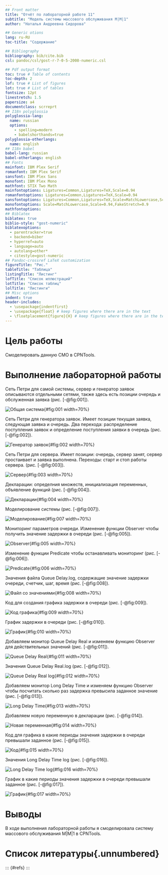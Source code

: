 ```yaml
---
## Front matter
title: "Отчёт по лабораторной работе 11"
subtitle: "Модель системы массового обслуживания M|M|1"
author: "Наталья Андреевна Сидорова"

## Generic otions
lang: ru-RU
toc-title: "Содержание"

## Bibliography
bibliography: bib/cite.bib
csl: pandoc/csl/gost-r-7-0-5-2008-numeric.csl

## Pdf output format
toc: true # Table of contents
toc-depth: 2
lof: true # List of figures
lot: true # List of tables
fontsize: 12pt
linestretch: 1.5
papersize: a4
documentclass: scrreprt
## I18n polyglossia
polyglossia-lang:
  name: russian
  options:
	- spelling=modern
	- babelshorthands=true
polyglossia-otherlangs:
  name: english
## I18n babel
babel-lang: russian
babel-otherlangs: english
## Fonts
mainfont: IBM Plex Serif
romanfont: IBM Plex Serif
sansfont: IBM Plex Sans
monofont: IBM Plex Mono
mathfont: STIX Two Math
mainfontoptions: Ligatures=Common,Ligatures=TeX,Scale=0.94
romanfontoptions: Ligatures=Common,Ligatures=TeX,Scale=0.94
sansfontoptions: Ligatures=Common,Ligatures=TeX,Scale=MatchLowercase,Scale=0.94
monofontoptions: Scale=MatchLowercase,Scale=0.94,FakeStretch=0.9
mathfontoptions:
## Biblatex
biblatex: true
biblio-style: "gost-numeric"
biblatexoptions:
  - parentracker=true
  - backend=biber
  - hyperref=auto
  - language=auto
  - autolang=other*
  - citestyle=gost-numeric
## Pandoc-crossref LaTeX customization
figureTitle: "Рис."
tableTitle: "Таблица"
listingTitle: "Листинг"
lofTitle: "Список иллюстраций"
lotTitle: "Список таблиц"
lolTitle: "Листинги"
## Misc options
indent: true
header-includes:
  - \usepackage{indentfirst}
  - \usepackage{float} # keep figures where there are in the text
  - \floatplacement{figure}{H} # keep figures where there are in the text
---
```


# Цель работы

Смоделировать данную СМО в CPNTools.

# Выполнение лабораторной работы

Сеть Петри для самой системы, сервер и генератор заявок описываются отдельными сетями, также здесь есть позиции очередь и обслуженная заявка (рис. [-@fig:001]).

![Общая система](image/1.JPG){#fig:001 width=70%}

Сеть Петри для генератора заявок. Имеет позиции текущая заявка, следующая заявка и очередь. Два перехода: распределение поступления заявок и определение поступления заявки в очередь (рис. [-@fig:002]).

![Генератор заявок](image/2.JPG){#fig:002 width=70%}

Сеть Петри для сервера. Имеет позиции: очередь, сервер занят, сервер простаивает и заявка выполнена. Переходы: старт и стоп работы сервера. (рис. [-@fig:003]).

![Сервер](image/3.JPG){#fig:003 width=70%}

Декларации: определния множеств, инициализация переменных, объявление функций (рис. [-@fig:004]).

![Декларации](image/4.JPG){#fig:004 width=70%}

Моделирование системы (рис. [-@fig:007]).

![Моделирование](image/7.JPG){#fig:007 width=70%}

Мониторинг параметров очереди. Изменение функции Observer чтобы получить значение задержки в очереди (рис. [-@fig:005]).

![Observer](image/5.JPG){#fig:005 width=70%}

Изменение функции Predicate чтобы останавливать мониторинг (рис. [-@fig:006]).

![Predicate](image/6.JPG){#fig:006 width=70%}

Значения файла Queue Delay.log, содержащие значение задержки очереди, счетчик, шаг, время (рис. [-@fig:008]).

![Файл со значениями](image/8.JPG){#fig:008 width=70%}

Код для создания графика задержки в очереди (рис. [-@fig:009]).

![Код графика](image/9.JPG){#fig:009 width=70%}

График задержки в очереди (рис. [-@fig:010]).

![График](image/10.JPG){#fig:010 width=70%}

Добавляем монитор Queue Delay Real и изменяем функцию Observer для действительных значений (рис. [-@fig:011]).

![Queue Delay Real](image/11.JPG){#fig:011 width=70%}

Значения Queue Delay Real.log (рис. [-@fig:012]).

![Queue Delay Real log](image/12.JPG){#fig:012 width=70%}

Добавляем монитор Long Delay Time и изменяем функцию Observer чтобы посчитать сколько раз задержка превысила заданное значение (рис. [-@fig:013]).

![Long Delay Time](image/13.JPG){#fig:013 width=70%}

Добавляем новую переменную в декларации (рис. [-@fig:014]).

![Новая переменная](image/14.JPG){#fig:014 width=70%}

Код для графика в какие периоды значения задержки в очереди превышали заданное (рис. [-@fig:015]).

![Код](image/15.JPG){#fig:015 width=70%}

Значения Long Delay Time log (рис. [-@fig:016]).

![Long Delay Time log](image/16.JPG){#fig:016 width=70%}

График в какие периоды значения задержки в очереди превышали заданное (рис. [-@fig:017]).

![График](image/17.JPG){#fig:017 width=70%}


# Выводы

В ходе выполнения лабораторной работы я смоделировала систему массового обслуживания M|M|1 в CPNTools.

# Список литературы{.unnumbered}

::: {#refs}
:::
